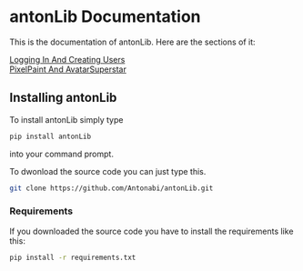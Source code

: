 # antonLib Documentation

This is the documentation of antonLib.
Here are the sections of it:  

[Logging In And Creating Users](accountStuff.md)  
[PixelPaint And AvatarSuperstar](games.md)  

## Installing antonLib

To install antonLib simply type

```bash
pip install antonLib
```

into your command prompt.

To dwonload the source code you can just type this.

```bash
git clone https://github.com/Antonabi/antonLib.git
```

### Requirements

If you downloaded the source code you have to install the requirements like this:

```bash
pip install -r requirements.txt
```
